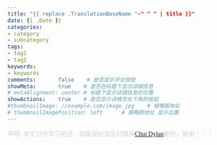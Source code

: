 ```yaml
---
title: "{{ replace .TranslationBaseName "-" " " | title }}"
date: {{ .Date }}
categories:
- category
- subcategory
tags:
- tag1
- tag2
keywords:
- keywords
comments:       false    # 是否显示评论按钮
showMeta:       true    # 是否在标题下显示详细信息
# metaAlignment: center # 标题下显示详细信息的位置
showActions:    true    # 是否显示详情页右下角的按钮
#thumbnailImage: //example.com/image.jpg    # 缩略图地址
# thumbnailImagePosition: left      # 缩略图地址 显示位置
---
```


<!--more-->

<font face="Microsoft YaHe" color="lightgray">声明: 本文只作学习用途，如果侵权请及时联系<a href="mailto:chuidylan@gmail.com">Chui Dylan</a>删除，谢谢！！！</font>